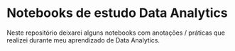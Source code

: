 # Notebooks de estudo Data Analytics
Neste repositório deixarei alguns notebooks com anotações / práticas que realizei durante meu aprendizado de Data Analytics.
